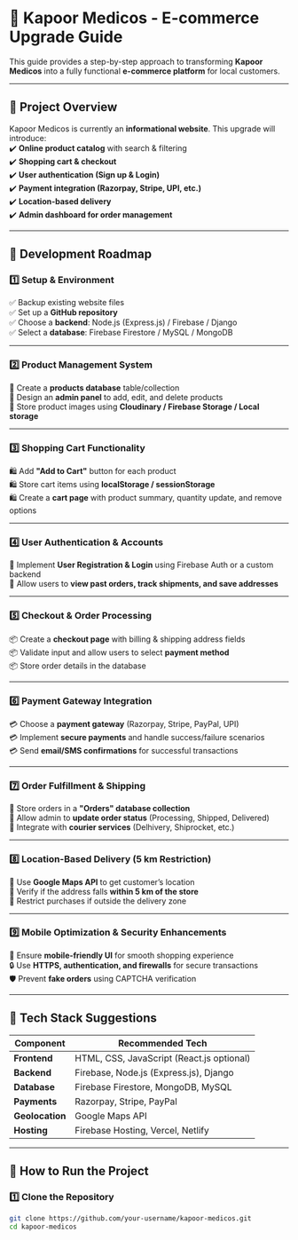 # 🏥 Kapoor Medicos - E-commerce Upgrade Guide  

This guide provides a step-by-step approach to transforming **Kapoor Medicos** into a fully functional **e-commerce platform** for local customers.  

---

## 📌 Project Overview  

Kapoor Medicos is currently an **informational website**. This upgrade will introduce:  
✔️ **Online product catalog** with search & filtering  
✔️ **Shopping cart & checkout**  
✔️ **User authentication (Sign up & Login)**  
✔️ **Payment integration (Razorpay, Stripe, UPI, etc.)**  
✔️ **Location-based delivery**  
✔️ **Admin dashboard for order management**  

---

## 📅 Development Roadmap  

### **1️⃣ Setup & Environment**  
✅ Backup existing website files  
✅ Set up a **GitHub repository**  
✅ Choose a **backend**: Node.js (Express.js) / Firebase / Django  
✅ Select a **database**: Firebase Firestore / MySQL / MongoDB  

---

### **2️⃣ Product Management System**  
🛒 Create a **products database** table/collection  
🛒 Design an **admin panel** to add, edit, and delete products  
🛒 Store product images using **Cloudinary / Firebase Storage / Local storage**  

---

### **3️⃣ Shopping Cart Functionality**  
🛍️ Add **"Add to Cart"** button for each product  
🛍️ Store cart items using **localStorage / sessionStorage**  
🛍️ Create a **cart page** with product summary, quantity update, and remove options  

---

### **4️⃣ User Authentication & Accounts**  
🔐 Implement **User Registration & Login** using Firebase Auth or a custom backend  
🔐 Allow users to **view past orders, track shipments, and save addresses**  

---

### **5️⃣ Checkout & Order Processing**  
📦 Create a **checkout page** with billing & shipping address fields  
📦 Validate input and allow users to select **payment method**  
📦 Store order details in the database  

---

### **6️⃣ Payment Gateway Integration**  
💳 Choose a **payment gateway** (Razorpay, Stripe, PayPal, UPI)  
💳 Implement **secure payments** and handle success/failure scenarios  
💳 Send **email/SMS confirmations** for successful transactions  

---

### **7️⃣ Order Fulfillment & Shipping**  
🚚 Store orders in a **"Orders" database collection**  
🚚 Allow admin to **update order status** (Processing, Shipped, Delivered)  
🚚 Integrate with **courier services** (Delhivery, Shiprocket, etc.)  

---

### **8️⃣ Location-Based Delivery (5 km Restriction)**  
📍 Use **Google Maps API** to get customer’s location  
📍 Verify if the address falls **within 5 km of the store**  
📍 Restrict purchases if outside the delivery zone  

---

### **9️⃣ Mobile Optimization & Security Enhancements**  
📱 Ensure **mobile-friendly UI** for smooth shopping experience  
🔒 Use **HTTPS, authentication, and firewalls** for secure transactions  
🛡️ Prevent **fake orders** using CAPTCHA verification  

---

## 📌 Tech Stack Suggestions  

| **Component**      | **Recommended Tech** |
|--------------------|---------------------|
| **Frontend**      | HTML, CSS, JavaScript (React.js optional) |
| **Backend**       | Firebase, Node.js (Express.js), Django |
| **Database**      | Firebase Firestore, MongoDB, MySQL |
| **Payments**      | Razorpay, Stripe, PayPal |
| **Geolocation**   | Google Maps API |
| **Hosting**       | Firebase Hosting, Vercel, Netlify |

---

## 🚀 How to Run the Project  

### **1️⃣ Clone the Repository**  
```sh
git clone https://github.com/your-username/kapoor-medicos.git
cd kapoor-medicos
